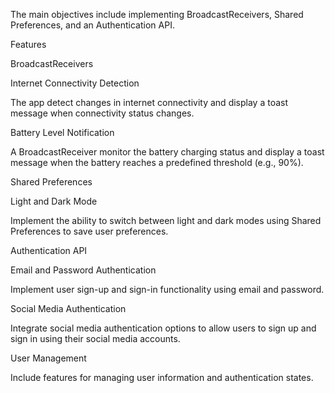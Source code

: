 The main objectives include implementing BroadcastReceivers, Shared Preferences, and an Authentication API.

Features

BroadcastReceivers

Internet Connectivity Detection

The app detect changes in internet connectivity and display a toast message when connectivity status changes.

Battery Level Notification

A BroadcastReceiver  monitor the battery charging status and display a toast message when the battery reaches a predefined threshold (e.g., 90%).

Shared Preferences

Light and Dark Mode

Implement the ability to switch between light and dark modes using Shared Preferences to save user preferences.

Authentication API

Email and Password Authentication


Implement user sign-up and sign-in functionality using email and password.

Social Media Authentication


Integrate social media authentication options to allow users to sign up and sign in using their social media accounts.


User Management


Include features for managing user information and authentication states.

